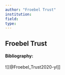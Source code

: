 ```yaml
---
author: "Froebel Trust"
institution:
field:
type:
---
```


## Froebel Trust
#### Bibliography:

![[@Froebel_Trust2020-yl]]
